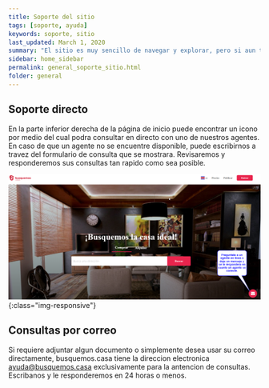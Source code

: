 ```yaml
---
title: Soporte del sitio
tags: [soporte, ayuda]
keywords: soporte, sitio
last_updated: March 1, 2020
summary: "El sitio es muy sencillo de navegar y explorar, pero si aun tiene consultas, puede escribirnos al correo ayuda@busquemos.casa, en menos de 24 horas le estaremos respondiendo."
sidebar: home_sidebar
permalink: general_soporte_sitio.html
folder: general
---
```


## Soporte directo

En la parte inferior derecha de la página de inicio puede encontrar un icono por medio del cual podra consultar en directo con uno de nuestros agentes. En caso de que un agente no se encuentre disponible, puede escribirnos a travez del formulario de consulta que se mostrara. Revisaremos y responderemos sus consultas tan rapido como sea posible.


![image-title-here](/images/general/soporte_propiedades_01.png){:class="img-responsive"}


## Consultas por correo

Si requiere adjuntar algun documento o simplemente desea usar su correo directamente, busquemos.casa tiene la direccion electronica ayuda@busquemos.casa exclusivamente para la antencion de consultas. Escribanos y le responderemos en 24 horas o menos.


